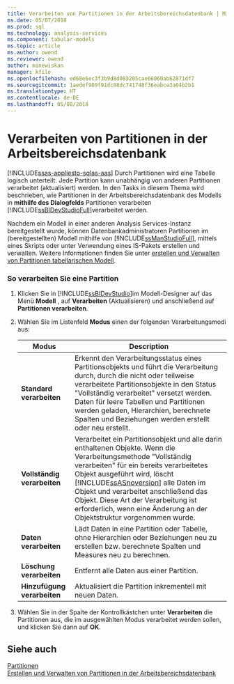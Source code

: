 ```yaml
---
title: Verarbeiten von Partitionen in der Arbeitsbereichsdatenbank | Microsoft Docs
ms.date: 05/07/2018
ms.prod: sql
ms.technology: analysis-services
ms.component: tabular-models
ms.topic: article
ms.author: owend
ms.reviewer: owend
author: minewiskan
manager: kfile
ms.openlocfilehash: ed68e6ec3f3b9d8d083205cae66060ab62871df7
ms.sourcegitcommit: 1aedef909f91dc88dc741748f36eabce3a04b2b1
ms.translationtype: HT
ms.contentlocale: de-DE
ms.lasthandoff: 05/08/2018
---
```

# <a name="process-partitions-in-the-workspace-databse"></a>Verarbeiten von Partitionen in der Arbeitsbereichsdatenbank 
[!INCLUDE[ssas-appliesto-sqlas-aas](../../includes/ssas-appliesto-sqlas-aas.md)]
  Durch Partitionen wird eine Tabelle logisch unterteilt. Jede Partition kann unabhängig von anderen Partitionen verarbeitet (aktualisiert) werden. In den Tasks in diesem Thema wird beschrieben, wie Partitionen in der Arbeitsbereichsdatenbank des Modells in **mithilfe des Dialogfelds** Partitionen verarbeiten [!INCLUDE[ssBIDevStudioFull](../../includes/ssbidevstudiofull-md.md)]verarbeitet werden.  
  
 Nachdem ein Modell in einer anderen Analysis Services-Instanz bereitgestellt wurde, können Datenbankadministratoren Partitionen im (bereitgestellten) Modell mithilfe von [!INCLUDE[ssManStudioFull](../../includes/ssmanstudiofull-md.md)], mittels eines Skripts oder unter Verwendung eines IS-Pakets erstellen und verwalten. Weitere Informationen finden Sie unter [erstellen und Verwalten von Partitionen tabellarischen Modell](../../analysis-services/tabular-models/create-and-manage-tabular-model-partitions-ssas-tabular.md).  
  
###  <a name="bkmk_create_new"></a> So verarbeiten Sie eine Partition  
  
1.  Klicken Sie in [!INCLUDE[ssBIDevStudio](../../includes/ssbidevstudio-md.md)]im Modell-Designer auf das Menü **Modell** , auf **Verarbeiten** (Aktualisieren) und anschließend auf **Partitionen verarbeiten**.  
  
2.  Wählen Sie im Listenfeld **Modus** einen der folgenden Verarbeitungsmodi aus:  
  
    |Modus|Description|  
    |----------|-----------------|  
    |**Standard verarbeiten**|Erkennt den Verarbeitungsstatus eines Partitionsobjekts und führt die Verarbeitung durch, durch die nicht oder teilweise verarbeitete Partitionsobjekte in den Status "Vollständig verarbeitet" versetzt werden. Daten für leere Tabellen und Partitionen werden geladen, Hierarchien, berechnete Spalten und Beziehungen werden erstellt oder neu erstellt.|  
    |**Vollständig verarbeiten**|Verarbeitet ein Partitionsobjekt und alle darin enthaltenen Objekte. Wenn die Verarbeitungsmethode "Vollständig verarbeiten" für ein bereits verarbeitetes Objekt ausgeführt wird, löscht [!INCLUDE[ssASnoversion](../../includes/ssasnoversion-md.md)] alle Daten im Objekt und verarbeitet anschließend das Objekt. Diese Art der Verarbeitung ist erforderlich, wenn eine Änderung an der Objektstruktur vorgenommen wurde.|  
    |**Daten verarbeiten**|Lädt Daten in eine Partition oder Tabelle, ohne Hierarchien oder Beziehungen neu zu erstellen bzw. berechnete Spalten und Measures neu zu berechnen.|  
    |**Löschung verarbeiten**|Entfernt alle Daten aus einer Partition.|  
    |**Hinzufügung verarbeiten**|Aktualisiert die Partition inkrementell mit neuen Daten.|  
  
3.  Wählen Sie in der Spalte der Kontrollkästchen unter **Verarbeiten** die Partitionen aus, die im ausgewählten Modus verarbeitet werden sollen, und klicken Sie dann auf **OK**.  
  
## <a name="see-also"></a>Siehe auch  
 [Partitionen](../../analysis-services/tabular-models/partitions-ssas-tabular.md)   
 [Erstellen und Verwalten von Partitionen in der Arbeitsbereichsdatenbank](../../analysis-services/tabular-models/create-and-manage-partitions-in-the-workspace-database-ssas-tabular.md)  
  
  
